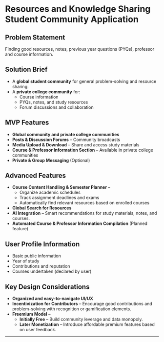 # Resources and Knowledge Sharing Student Community Application

## Problem Statement
Finding good resources, notes, previous year questions (PYQs), professor and course information.

## Solution Brief
- A **global student community** for general problem-solving and resource sharing.
- A **private college community** for:
  - Course information
  - PYQs, notes, and study resources
  - Forum discussions and collaboration

## MVP Features

- **Global community and private college communities**
- **Posts & Discussion Forums** – Community broadcasts
- **Media Upload & Download** – Share and access study materials
- **Course & Professor Information Section** – Available in private college communities
- **Private & Group Messaging** (Optional)

## Advanced Features

- **Course Content Handling & Semester Planner** – 
  - Organize academic schedules
  - Track assignment deadlines and exams
  - Automatically find relevant resources based on enrolled courses
- **Global Search for Resources**
- **AI Integration** – Smart recommendations for study materials, notes, and courses.
- **Automated Course & Professor Information Compilation** (Planned feature)

## User Profile Information

- Basic public information
- Year of study
- Contributions and reputation
- Courses undertaken (declared by user)

## Key Design Considerations

- **Organized and easy-to-navigate UI/UX**
- **Incentivization for Contributors** – Encourage good contributions and problem-solving with recognition or gamification elements.
- **Freemium Model** – 
  - **Initially Free** – Build community leverage and data monopoly.
  - **Later Monetization** – Introduce affordable premium features based on user feedback.

---

